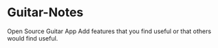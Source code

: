 # Guitar-Notes
Open Source Guitar App
Add features that you find useful or that others would find useful.
